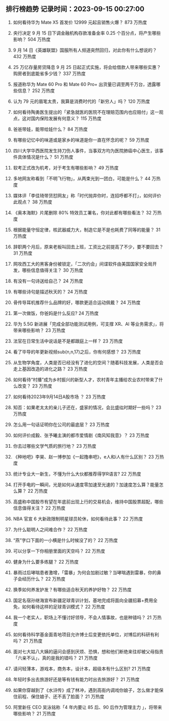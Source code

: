 
## 排行榜趋势 记录时间：2023-09-15 00:27:00
  
  1. 如何看待华为 Mate X5 首发价 12999 元起且销售火爆？ 873 万热度
    
  2. 央行决定 9 月 15 日下调金融机构存款准备金率 0.25 个百分点，将产生哪些影响？ 504 万热度
    
  3. 9 月 14 日《英雄联盟》国服所有人频道突然回归，对此你有什么想说的？ 432 万热度
    
  4. 25 万亿存量房贷降息 9 月 25 日起正式实施，将会给借款人带来哪些实惠？购房者到底能省多少钱？ 337 万热度
    
  5. 报道称华为 Mate 60 Pro 和 Mate 60 Pro+ 出货量已调至两千万台，透露哪些信息？ 252 万热度
    
  6. 认为 79 元的眉笔太贵，我算是消费时代的「新穷人」吗？ 120 万热度
    
  7. 如何看待陶勇医生提出的「紧急就医的医院不在理赔范围内也应赔付」这一观点，这对国内保险发展有何意义？ 115 万热度
    
  8. 爸爸带娃，能带给娃什么？ 84 万热度
    
  9. 有哪些记忆中的味道或是家乡的味道是你一直在怀念的呢？ 59 万热度
    
  10. 四川大学华西医院发生持刀伤人事件，当事双方均为医院肺癌中心医生，该事件具体情况是什么？ 51 万热度
    
  11. 软考正式改为机考，对于考生有哪些影响？ 49 万热度
    
  12. 多地网友称看到「不明飞行物」，从两束光到一团白，可能是什么？ 44 万热度
    
  13. 媒体评「李佳琦带货怼网友」称「时代抛弃你时，连招呼都不打」，如何评价此观点？ 38 万热度
    
  14. 《奥本海默》片尾删除 80% 特效员工署名，你对此都有哪些看法？ 32 万热度
    
  15. 根据能量守恒定律，核武器威力大，制造它是不是也耗费了同等的能量？ 31 万热度
    
  16. 辞职两个月后，原来老板叫回去上班，工资比之前提高了不少，要不要回去？ 31 万热度
    
  17. 网攻西工大的黑客身份被锁定，「二次约会」间谍软件由美国国家安全局开发，哪些信息值得关注？ 30 万热度
    
  18. 有没有一句诗送给自己？ 24 万热度
    
  19. 有哪些诗句是描述秋天的？ 24 万热度
    
  20. 骨传导耳机推荐什么品牌的好，哪款更适合运动佩戴？ 24 万热度
    
  21. 第一次做饭，你爸妈是什么反应? 24 万热度
    
  22. 华为 5.5G 新进展「完成全部功能测试用例，可支撑 XR、AI 等业务需求」，将带来哪些影响？ 23 万热度
    
  23. 法官在日常生活中说话是不是都跟庭上一样？ 23 万热度
    
  24. 看了毕导的年更新视频sub(n,n,17)之后，你有何感想？ 23 万热度
    
  25. 从生物学角度，人类是否已经没有了进化的空间？随着科技发展，人类是否会走上基因改造的进化之路？ 23 万热度
    
  26. 如何看待“村播”成为乡村振兴的新型人才，农村青年主播给农业农村带来了什么改变？ 23 万热度
    
  27. 如何看待2023年9月14日A股市场 ？ 23 万热度
    
  28. 知否：如果老太太的亲儿子还在，盛家的情况，会比盛纮时期好一些吗？ 23 万热度
    
  29. 怎么用一句话证明你在公司的最底层？ 23 万热度
    
  30. 如何评价成毅、张予曦主演的都市爱情剧《南风知我意》？ 23 万热度
    
  31. 你去过哪些文学气质的旅行地？ 23 万热度
    
  32. 《种地吧》李昊、赵一博参加《一起撸串吧》，e人和i人有什么区别？ 23 万热度
    
  33. 统计专业大一新生，不懂为什么大伙都推荐得学R语言? 22 万热度
    
  34. 打开手电的一瞬间，光是如何从速度零加速至光速的？加速度怎么算？能量怎么算？ 22 万热度
    
  35. 高盛称中国股市有望在年底前出现上行的交易机会，维持中国股票超配，哪些信息值得关注？ 22 万热度
    
  36. NBA 官宣 6 大新政限制明星球员轮休，如何看待此事？ 22 万热度
    
  37. 为什么聪明人之间难合作？ 22 万热度
    
  38. “燕”字口下面的一小横是什么时候没了的？ 22 万热度
    
  39. 可以分享一下你相册里面的天空吗？ 22 万热度
    
  40. 健身为什么要多练腿？ 22 万热度
    
  41. 暴雨过后哮喘患者激增，「雷暴」为何会加剧过敏？当哮喘遇到雷暴，你的鼻子会经历什么？ 22 万热度
    
  42. 换季如何养发护发？有哪些适合秋天的养护好物？ 22 万热度
    
  43. 国足名宿孙继海宣布新疆足球青训计划，基地完成将面向全疆招募+费用全免，如何看待这样的足球青训模式？ 22 万热度
    
  44. 我一个老实人，职场上不懂讨好领导，不会人情事故，也是种错吗？ 21 万热度
    
  45. 如何看待科学基金面青地项目允许博士后变更依托单位，对博后的科研有利吗？ 21 万热度
    
  46. 面对七大姑八大姨的逼问会感到厌烦、恐惧，想和他们断绝来往却被父母指责「六亲不认」，真的是我的错吗？ 21 万热度
    
  47. 请问轻薄本，游戏本，商务本，设计本，超级本有什么区别? 21 万热度
    
  48. 年轻时多出去旅游好还是等有钱有能力时出去旅游好？ 21 万热度
    
  49. 如果你穿越到了《水浒传》成了林冲，遇到高衙内调戏你娘子，怎么做才能保住前程、保住娘子、还不丢了脸面？ 21 万热度
    
  50. 阿里新任 CEO 吴泳铭称「4 年内要让 85 后、90 后作为管理主力 」，将带来哪些影响？ 21 万热度
    